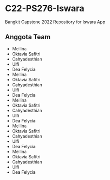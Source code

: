 # C22-PS276-Iswara
Bangkit Capstone 2022 Repository for Iswara App
## Anggota Team
* Mellina
* Oktavia Safitri
* Cahyadesthian
* Ulfi
* Dea Felycia
* Mellina
* Oktavia Safitri
* Cahyadesthian
* Ulfi
* Dea Felycia
* Mellina
* Oktavia Safitri
* Cahyadesthian
* Ulfi
* Dea Felycia
* Mellina
* Oktavia Safitri
* Cahyadesthian
* Ulfi
* Dea Felycia
* Mellina
* Oktavia Safitri
* Cahyadesthian
* Ulfi
* Dea Felycia